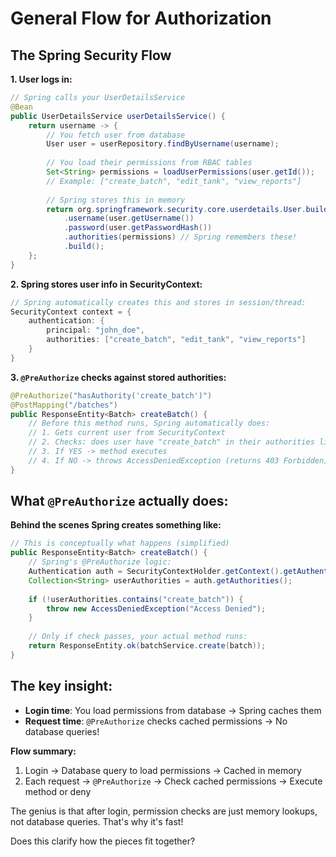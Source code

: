 # General Flow for Authorization

## The Spring Security Flow

**1. User logs in:**
```java
// Spring calls your UserDetailsService
@Bean
public UserDetailsService userDetailsService() {
    return username -> {
        // You fetch user from database
        User user = userRepository.findByUsername(username);
        
        // You load their permissions from RBAC tables
        Set<String> permissions = loadUserPermissions(user.getId());
        // Example: ["create_batch", "edit_tank", "view_reports"]
        
        // Spring stores this in memory
        return org.springframework.security.core.userdetails.User.builder()
            .username(user.getUsername())
            .password(user.getPasswordHash())
            .authorities(permissions) // Spring remembers these!
            .build();
    };
}
```

**2. Spring stores user info in SecurityContext:**
```java
// Spring automatically creates this and stores in session/thread:
SecurityContext context = {
    authentication: {
        principal: "john_doe",
        authorities: ["create_batch", "edit_tank", "view_reports"]
    }
}
```

**3. `@PreAuthorize` checks against stored authorities:**
```java
@PreAuthorize("hasAuthority('create_batch')")  
@PostMapping("/batches")
public ResponseEntity<Batch> createBatch() {
    // Before this method runs, Spring automatically does:
    // 1. Gets current user from SecurityContext
    // 2. Checks: does user have "create_batch" in their authorities list?
    // 3. If YES -> method executes
    // 4. If NO -> throws AccessDeniedException (returns 403 Forbidden)
}
```

## What `@PreAuthorize` actually does:

**Behind the scenes Spring creates something like:**
```java
// This is conceptually what happens (simplified)
public ResponseEntity<Batch> createBatch() {
    // Spring's @PreAuthorize logic:
    Authentication auth = SecurityContextHolder.getContext().getAuthentication();
    Collection<String> userAuthorities = auth.getAuthorities();
    
    if (!userAuthorities.contains("create_batch")) {
        throw new AccessDeniedException("Access Denied");
    }
    
    // Only if check passes, your actual method runs:
    return ResponseEntity.ok(batchService.create(batch));
}
```

## The key insight:
- **Login time**: You load permissions from database → Spring caches them
- **Request time**: `@PreAuthorize` checks cached permissions → No database queries!

**Flow summary:**
1. Login → Database query to load permissions → Cached in memory
2. Each request → `@PreAuthorize` → Check cached permissions → Execute method or deny

The genius is that after login, permission checks are just memory lookups, not database queries. That's why it's fast!

Does this clarify how the pieces fit together?
